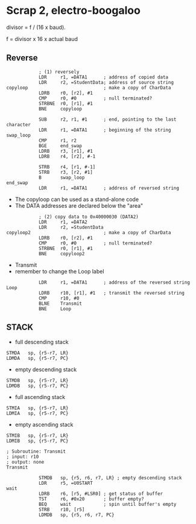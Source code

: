 # Scrap 2, electro-boogaloo

divisor = f / (16 x baud). 

f = divisor x 16 x actual baud

## Reverse

```assembly
			; (1) reversely
			LDR		r1, =DATA1		; address of copied data
			LDR		r2, =StudentData; address of source string
copyloop	                        ; make a copy of CharData
			LDRB	r0, [r2], #1
			CMP 	r0, #0			; null terminated?
			STRBNE	r0, [r1], #1
			BNE		copyloop
			
			SUB		r2, r1, #1		; end, pointing to the last character
			LDR		r1, =DATA1		; beginning of the string
swap_loop
			CMP		r1, r2
			BGE		end_swap
			LDRB	r3, [r1], #1
			LDRB	r4, [r2], #-1
			
			STRB	r4, [r1, #-1]
			STRB	r3, [r2, #1]
			B 		swap_loop
end_swap
			LDR 	r1, =DATA1		; address of reversed string
```

- The copyloop can be used as a stand-alone code
- The DATA addresses are declared below the "area"

```assembly
			; (2) copy data to 0x40000030 (DATA2)
			LDR		r1, =DATA2
			LDR		r2, =StudentData
copyloop2	                        ; make a copy of CharData
			LDRB	r0, [r2], #1
			CMP 	r0, #0			; null terminated?
			STRBNE	r0, [r1], #1
			BNE		copyloop2
```

- Transmit
- remember to change the Loop label

```assembly
			LDR		r1, =DATA1		; address of the reversed string
Loop		
			LDRB	r10, [r1], #1	; transmit the reversed string
			CMP		r10, #0
			BLNE 	Transmit
			BNE 	Loop
```

## STACK

- full descending stack

```
STMDA	sp, {r5-r7, LR}
LDMDA	sp, {r5-r7, PC}
```

- empty descending stack

```
STMDB	sp, {r5-r7, LR}
LDMDB	sp, {r5-r7, PC}
```

- full ascending stack
```
STMIA	sp, {r5-r7, LR}
LDMIA	sp, {r5-r7, PC}
```

- empty ascending stack
```
STMIB	sp, {r5-r7, LR}
LDMIB	sp, {r5-r7, PC}
```

```
; Subroutine: Transmit
; input: r10
; output: none
Transmit
			
            STMDB   sp, {r5, r6, r7, LR} ; empty descending stack
            LDR     r5, =U0START
wait        
            LDRB    r6, [r5, #LSR0] ; get status of buffer
            TST     r6, #0x20       ; buffer empty?
            BEQ     wait            ; spin until buffer's empty
            STRB    r10, [r5]
            LDMDB   sp, {r5, r6, r7, PC}
```